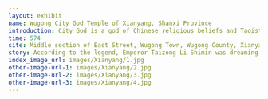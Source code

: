 ```yaml
---
layout: exhibit
name: Wugong City God Temple of Xianyang, Shanxi Province
introduction: City God is a god of Chinese religious beliefs and Taoist beliefs to guard the city. Wugong City God Temple was built in the Northern Zhou Dynasty, and was repaired in the Tang and Song Dynasties. It was rebuilt during the Wanli period of the Ming Dynasty and rebuilt during the Jiaqing and Daoguang periods. The structure is unique to the Ming Dynasty architectural style and is a complete group of ancient buildings with history, characters, culture, and legends. It was named the Capital City God temple because of its historical and strange relationship with Li Shimin, Emperor Taizong of Tang Dynasty.
time: 574
site: Middle section of East Street, Wugong Town, Wugong County, Xianyang City, Shaanxi Province
story: According to the legend, Emperor Taizong Li Shimin was dreaming of a trip to hell when he was confronted with a river of blood and evil spirits demanding his life, and he was terrified to wade through it. Before he could thank him, he had already left. Taizong woke up in a cold sweat and was very grateful to the man who had saved him. Later, when Li Shimin returned to Wugong, he saw the statue of the city god, which looked exactly like the man in his dream, and suddenly realised that it was this countryman who had helped him. Consequently, the people took the city god as the spokesman of this divine emperor, and asked him to bless them in case of drought or flood, old age, sickness, death, lawsuits, or promotion in examinations.
index_image_url: images/Xianyang/1.jpg
other-image-url-1: images/Xianyang/2.jpg
other-image-url-2: images/Xianyang/3.jpg
other-image-url-3: images/Xianyang/4.jpg
---
```


